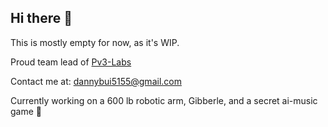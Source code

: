## Hi there 👋

This is mostly empty for now, as it's WIP.

Proud team lead of [Pv3-Labs](https://github.com/Pv3-Labs)

Contact me at: dannybui5155@gmail.com

Currently working on a 600 lb robotic arm, Gibberle, and a secret ai-music game 👀
